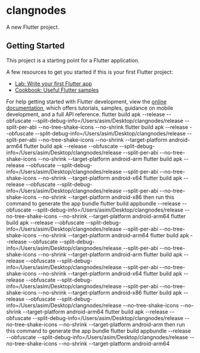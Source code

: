 # clangnodes

A new Flutter project.

## Getting Started

This project is a starting point for a Flutter application.

A few resources to get you started if this is your first Flutter project:

- [Lab: Write your first Flutter app](https://docs.flutter.dev/get-started/codelab)
- [Cookbook: Useful Flutter samples](https://docs.flutter.dev/cookbook)

For help getting started with Flutter development, view the
[online documentation](https://docs.flutter.dev/), which offers tutorials,
samples, guidance on mobile development, and a full API reference.
flutter build apk --release --obfuscate --split-debug-info=/Users/asim/Desktop/clangnodes/release --split-per-abi --no-tree-shake-icons --no-shrink 
flutter build apk --release --obfuscate --split-debug-info=/Users/asim/Desktop/clangnodes/release --split-per-abi --no-tree-shake-icons --no-shrink --target-platform android-arm64
flutter build apk --release --obfuscate --split-debug-info=/Users/asim/Desktop/clangnodes/release --split-per-abi --no-tree-shake-icons --no-shrink --target-platform android-arm
flutter build apk --release --obfuscate --split-debug-info=/Users/asim/Desktop/clangnodes/release --split-per-abi --no-tree-shake-icons --no-shrink --target-platform android-x64
flutter build apk --release --obfuscate --split-debug-info=/Users/asim/Desktop/clangnodes/release --split-per-abi --no-tree-shake-icons --no-shrink --target-platform android-x86
then run this command to generate the app bundle
flutter build appbundle --release --obfuscate --split-debug-info=/Users/asim/Desktop/clangnodes/release --no-tree-shake-icons --no-shrink --target-platform android-arm64
flutter build apk --release --obfuscate --split-debug-info=/Users/asim/Desktop/clangnodes/release --split-per-abi --no-tree-shake-icons --no-shrink --target-platform android-arm64
flutter build apk --release --obfuscate --split-debug-info=/Users/asim/Desktop/clangnodes/release --split-per-abi --no-tree-shake-icons --no-shrink --target-platform android-arm
flutter build apk --release --obfuscate --split-debug-info=/Users/asim/Desktop/clangnodes/release --split-per-abi --no-tree-shake-icons --no-shrink --target-platform android-x64
flutter build apk --release --obfuscate --split-debug-info=/Users/asim/Desktop/clangnodes/release --split-per-abi --no-tree-shake-icons --no-shrink --target-platform android-x86
flutter build apk --release --obfuscate --split-debug-info=/Users/asim/Desktop/clangnodes/release --no-tree-shake-icons --no-shrink --target-platform android-arm64
flutter build apk --release --obfuscate --split-debug-info=/Users/asim/Desktop/clangnodes/release --no-tree-shake-icons --no-shrink --target-platform android-arm
then run this command to generate the app bundle
flutter build appbundle --release --obfuscate --split-debug-info=/Users/asim/Desktop/clangnodes/release --no-tree-shake-icons --no-shrink --target-platform android-arm64
